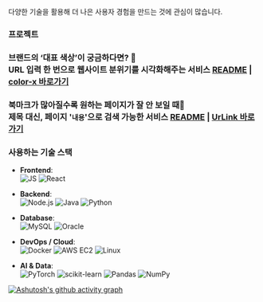 다양한 기술을 활용해 더 나은 사용자 경험을 만드는 것에 관심이 많습니다.

### 프로젝트

### 브랜드의 ‘대표 색상’이 궁금하다면? 🤔<br>URL 입력 한 번으로 웹사이트 분위기를 시각화해주는 서비스 [README](https://github.com/color-extractor/color-extractor?tab=readme-ov-file) | [color-x 바로가기](https://colorx.site)

### 북마크가 많아질수록 원하는 페이지가 잘 안 보일 때🧐<br>제목 대신, 페이지 '`내용`'으로 검색 가능한 서비스 [README](https://github.com/ECMA-393/UrLink-Extension) | [UrLink 바로가기](https://chromewebstore.google.com/detail/urlink/ahfnojpakpdiddbnafbmjngbifalkaeh?hl=ko)

### 사용하는 기술 스택

- **Frontend**:  
  ![JS](https://img.shields.io/badge/JavaScript-F7DF1E?logo=javascript&logoColor=black) ![React](https://img.shields.io/badge/React-61DAFB?logo=react&logoColor=black)

- **Backend**:  
  ![Node.js](https://img.shields.io/badge/Node-339933?logo=node.js&logoColor=white) ![Java](https://img.shields.io/badge/Java-007396?logo=java&logoColor=white) ![Python](https://img.shields.io/badge/Python-3776AB?logo=python&logoColor=white)

- **Database**:  
  ![MySQL](https://img.shields.io/badge/MySQL-4479A1?logo=mysql&logoColor=white) ![Oracle](https://img.shields.io/badge/Oracle-F80000?logo=oracle&logoColor=white)

- **DevOps / Cloud**:  
  ![Docker](https://img.shields.io/badge/Docker-2496ED?logo=docker&logoColor=white) ![AWS EC2](https://img.shields.io/badge/AWS%20EC2-FF9900?logo=amazon-aws&logoColor=white) ![Linux](https://img.shields.io/badge/Linux-FCC624?logo=linux&logoColor=black)

- **AI & Data**:  
  ![PyTorch](https://img.shields.io/badge/PyTorch-EE4C2C?logo=pytorch&logoColor=white) ![scikit-learn](https://img.shields.io/badge/scikit--learn-F7931E?logo=scikit-learn&logoColor=white) ![Pandas](https://img.shields.io/badge/Pandas-150458?logo=pandas&logoColor=white) ![NumPy](https://img.shields.io/badge/NumPy-013243?logo=numpy&logoColor=white)



[![Ashutosh's github activity graph](https://github-readme-activity-graph.vercel.app/graph?username=shprk&theme=react-dark)](https://github.com/ashutosh00710/github-readme-activity-graph)

